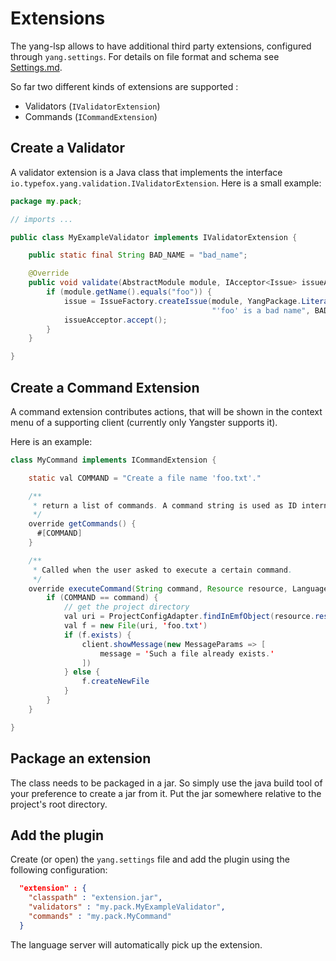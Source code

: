 # Extensions

The yang-lsp allows to have additional third party extensions, configured through `yang.settings`.
For details on file format and schema see [Settings.md](./Settings.md).

So far two different kinds of extensions are supported :

- Validators (`IValidatorExtension`)
- Commands (`ICommandExtension`)

## Create a Validator

A validator extension is a Java class that implements the interface `io.typefox.yang.validation.IValidatorExtension`.
Here is a small example:

```java
package my.pack;

// imports ...

public class MyExampleValidator implements IValidatorExtension {

    public static final String BAD_NAME = "bad_name";

    @Override
    public void validate(AbstractModule module, IAcceptor<Issue> issueAcceptor, CancelIndicator cancelIndicator) {
        if (module.getName().equals("foo")) {
            issue = IssueFactory.createIssue(module, YangPackage.Literals.ABSTRACT_MODULE__NAME,
                                             "'foo' is a bad name", BAD_NAME)
            issueAcceptor.accept();
        }
    }

}
```

## Create a Command Extension

A command extension contributes actions, that will be shown in the context menu
of a supporting client (currently only Yangster supports it).

Here is an example:

```java
class MyCommand implements ICommandExtension {

    static val COMMAND = "Create a file name 'foo.txt'."

    /**
     * return a list of commands. A command string is used as ID internally and as a label in the UI.
     */
    override getCommands() {
      #[COMMAND]
    }

    /**
     * Called when the user asked to execute a certain command.
     */
    override executeCommand(String command, Resource resource, LanguageClient client) {
        if (COMMAND == command) {
            // get the project directory
            val uri = ProjectConfigAdapter.findInEmfObject(resource.resourceSet)?.projectConfig?.path.toFileString
            val f = new File(uri, 'foo.txt')
            if (f.exists) {
                client.showMessage(new MessageParams => [
                    message = 'Such a file already exists.'
                ])
            } else {
                f.createNewFile
            }
        }
    }

}
```

## Package an extension

The class needs to be packaged in a jar. So simply use the java build tool of
your preference to create a jar from it. Put the jar somewhere relative to the
project's root directory.

## Add the plugin

Create (or open) the `yang.settings` file and add the plugin using the following
configuration:

```json
  "extension" : {
    "classpath" : "extension.jar",
    "validators" : "my.pack.MyExampleValidator",
    "commands" : "my.pack.MyCommand"
  }
```

The language server will automatically pick up the extension.
